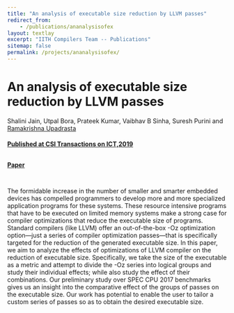 ```yaml
---
title: "An analysis of executable size reduction by LLVM passes"
redirect_from:
    - /publications/ananalysisofex
layout: textlay
excerpt: "IITH Compilers Team -- Publications"
sitemap: false
permalink: /projects/ananalysisofex/
---
```



<div class="container-fluid" style="height:100%; width:100%"> 
<h1>An analysis of executable size reduction by LLVM passes</h1>
<p>Shalini Jain, Utpal Bora, Prateek Kumar, Vaibhav B Sinha, Suresh Purini and <a href="https://www.iith.ac.in/~ramakrishna" target="_blank">Ramakrishna Upadrasta</p>
<h4> Published at CSI Transactions on ICT,2019</h4>
<br>
 <div style="position:relative; top:-25px;">
 <h4><a href="https://link.springer.com/article/10.1007/s40012-019-00248-5" target="_blank">Paper</a>
 </h4>
 </div> 

<p>The formidable increase in the number of smaller and smarter embedded devices has compelled programmers to develop more and more specialized application programs for these systems. These resource intensive programs that have to be executed on limited memory systems make a strong case for compiler optimizations that reduce the executable size of programs. Standard compilers (like LLVM) offer an out-of-the-box -Oz optimization option—just a series of compiler optimization passes—that is specifically targeted for the reduction of the generated executable size. In this paper, we aim to analyze the effects of optimizations of LLVM compiler on the reduction of executable size. Specifically, we take the size of the executable as a metric and attempt to divide the -Oz series into logical groups and study their individual effects; while also study the effect of their combinations. Our preliminary study over SPEC CPU 2017 benchmarks gives us an insight into the comparative effect of the groups of passes on the executable size. Our work has potential to enable the user to tailor a custom series of passes so as to obtain the desired executable size.</p>
<br>
</div>
